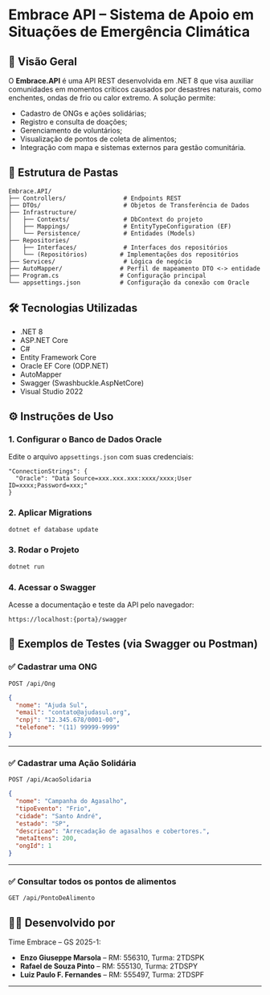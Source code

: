 # Embrace API – Sistema de Apoio em Situações de Emergência Climática

## 📘 Visão Geral

O **Embrace.API** é uma API REST desenvolvida em .NET 8 que visa auxiliar comunidades em momentos críticos causados por desastres naturais, como enchentes, ondas de frio ou calor extremo. A solução permite:

- Cadastro de ONGs e ações solidárias;
- Registro e consulta de doações;
- Gerenciamento de voluntários;
- Visualização de pontos de coleta de alimentos;
- Integração com mapa e sistemas externos para gestão comunitária.

<!--
---

## 🧱 Arquitetura do Projeto

DIAGRAMA DA ARQUITETURA AQUI
[INSERIR DIAGRAMA DE CAMADAS AQUI]

---
-->

## 📂 Estrutura de Pastas

```
Embrace.API/
├── Controllers/                # Endpoints REST
├── DTOs/                       # Objetos de Transferência de Dados
├── Infrastructure/
│   ├── Contexts/               # DbContext do projeto
│   ├── Mappings/               # EntityTypeConfiguration (EF)
│   └── Persistence/            # Entidades (Models)
├── Repositories/
│   ├── Interfaces/             # Interfaces dos repositórios
│   └── (Repositórios)         # Implementações dos repositórios
├── Services/                   # Lógica de negócio
├── AutoMapper/                # Perfil de mapeamento DTO <-> entidade
├── Program.cs                 # Configuração principal
└── appsettings.json           # Configuração da conexão com Oracle
```

## 🛠️ Tecnologias Utilizadas

- .NET 8
- ASP.NET Core
- C#
- Entity Framework Core
- Oracle EF Core (ODP.NET)
- AutoMapper
- Swagger (Swashbuckle.AspNetCore)
- Visual Studio 2022

## ⚙️ Instruções de Uso

### 1. Configurar o Banco de Dados Oracle

Edite o arquivo `appsettings.json` com suas credenciais:

```
"ConnectionStrings": {
  "Oracle": "Data Source=xxx.xxx.xxx:xxxx/xxxx;User ID=xxxx;Password=xxx;"
}
```

### 2. Aplicar Migrations

```bash
dotnet ef database update
```

### 3. Rodar o Projeto

```bash
dotnet run
```

### 4. Acessar o Swagger

Acesse a documentação e teste da API pelo navegador:

```
https://localhost:{porta}/swagger
```

## 🧪 Exemplos de Testes (via Swagger ou Postman)

### ✅ Cadastrar uma ONG

```
POST /api/Ong
```

```json
{
  "nome": "Ajuda Sul",
  "email": "contato@ajudasul.org",
  "cnpj": "12.345.678/0001-00",
  "telefone": "(11) 99999-9999"
}
```

---

### ✅ Cadastrar uma Ação Solidária

```
POST /api/AcaoSolidaria
```

```json
{
  "nome": "Campanha do Agasalho",
  "tipoEvento": "Frio",
  "cidade": "Santo André",
  "estado": "SP",
  "descricao": "Arrecadação de agasalhos e cobertores.",
  "metaItens": 200,
  "ongId": 1
}
```

---

### ✅ Consultar todos os pontos de alimentos

```
GET /api/PontoDeAlimento
```

## 👨‍💻 Desenvolvido por

Time Embrace – GS 2025-1:

- **Enzo Giuseppe Marsola** – RM: 556310, Turma: 2TDSPK  
- **Rafael de Souza Pinto** – RM: 555130, Turma: 2TDSPY  
- **Luiz Paulo F. Fernandes** – RM: 555497, Turma: 2TDSPF

---
